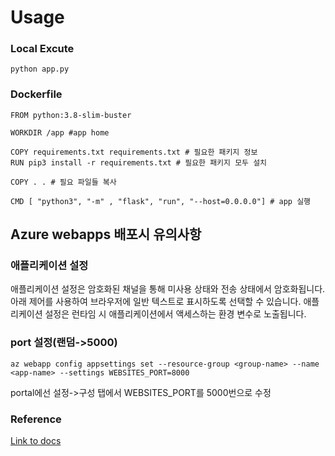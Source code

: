 # Usage
### Local Excute
```
python app.py
```
### Dockerfile
```
FROM python:3.8-slim-buster

WORKDIR /app #app home

COPY requirements.txt requirements.txt # 필요한 패키지 정보
RUN pip3 install -r requirements.txt # 필요한 패키지 모두 설치

COPY . . # 필요 파일들 복사

CMD [ "python3", "-m" , "flask", "run", "--host=0.0.0.0"] # app 실행
```
## Azure webapps 배포시 유의사항
### 애플리케이션 설정
<P>애플리케이션 설정은 암호화된 채널을 통해 미사용 상태와 전송 상태에서 암호화됩니다. 아래 제어를 사용하여 브라우저에 일반 텍스트로 표시하도록 선택할 수 있습니다. 애플리케이션 설정은 런타임 시 애플리케이션에서 액세스하는 환경 변수로 노출됩니다.</P>

### port 설정(랜덤->5000)
```
az webapp config appsettings set --resource-group <group-name> --name <app-name> --settings WEBSITES_PORT=8000
```
<P>
portal에선 설정->구성 탭에서 WEBSITES_PORT를 5000번으로 수정
</P>

### Reference
[Link to docs](https://docs.microsoft.com/ko-kr/azure/app-service/configure-custom-container?pivots=container-linux)